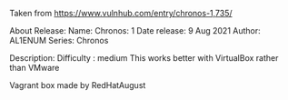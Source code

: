 Taken from https://www.vulnhub.com/entry/chronos-1,735/ 

About Release:
    Name: Chronos: 1
    Date release: 9 Aug 2021
    Author: AL1ENUM
    Series: Chronos

Description:
Difficulty : medium
This works better with VirtualBox rather than VMware 

Vagrant box made by RedHatAugust
